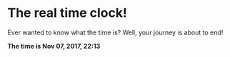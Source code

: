# The real time clock!

Ever wanted to know what the time is? Well, your journey is about to end!

**The time is Nov 07, 2017, 22:13**